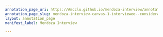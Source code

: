 ```yaml
---
annotation_page_uri: https://Amcclu.github.io/mendoza-interview/annotations/mendoza-interview-canvas-1-interviewee--consideration--tone-change--laughter.json
annotation_page_slug: mendoza-interview-canvas-1-interviewee--consideration--tone-change--laughter
layout: annotation_page
manifest_label: Mendoza Interview

---
```

